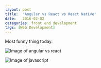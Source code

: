 ```yaml
---
layout: post
title:  "Angular vs React vs React Native"
date:   2016-02-02
categories: front end development
tags: [Web Development]
---
```


Most funny thing today: 

![Image of angular vs react](../../images/angular-vs-react.jpg)

![Image of javascript](../../images/rule-them-all.jpg)